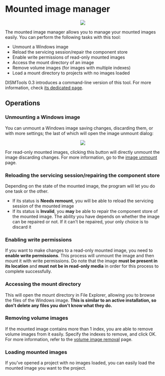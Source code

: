 # Mounted image manager

<p align="center">
	<img src="../../../res/img_tasks/tools/mimgmgr/mimgmgr.png" />
</p>

The mounted image manager allows you to manage your mounted images easily. You can perform the following tasks with this tool:

- Unmount a Windows image
- Reload the servicing session/repair the component store
- Enable write permissions of read-only mounted images
- Access the mount directory of an image
- Remove volume images (for images with multiple indexes)
- Load a mount directory to projects with no images loaded

DISMTools 0.3 introduces a command-line version of this tool. For more information, check [its dedicated page](../../cli_tools/mimgmgr.md).

## Operations

### Unmounting a Windows image

You can unmount a Windows image saving changes, discarding them, or with more settings; the last of which will open the image unmount dialog:

<p align="center">
	<img src="../../../res/img_tasks/tools/mimgmgr/img_unmount.png" />
</p>

For read-only mounted images, clicking this button will directly unmount the image discarding changes. For more information, go to the [image unmount](https://example.com) page.

### Reloading the servicing session/repairing the component store

Depending on the state of the mounted image, the program will let you do one task or the other.

- If its status is **Needs remount**, you will be able to reload the servicing session of the mounted image
- If its status is **Invalid**, you **may** be able to repair the component store of the mounted image. The ability you have depends on whether the image can be repaired or not. If it can't be repaired, your only choice is to discard it

### Enabling write permissions

If you want to make changes to a read-only mounted image, you need to **enable write permissions**. This process will unmount the image and then mount it with write permissions. Do note that the image **must be present in its location** and **must not be in read-only media** in order for this process to complete successfully.

### Accessing the mount directory

This will open the mount directory in File Explorer, allowing you to browse the files of the Windows image. **This is similar to an active installation, so don't delete any files you don't know what they do.**

### Removing volume images

If the mounted image contains more than 1 index, you are able to remove volume images from it easily. Specify the indexes to remove, and click OK. For more information, refer to the [volume image removal](https://example.com) page.

### Loading mounted images

If you've opened a project with no images loaded, you can easily load the mounted image you want to the project.